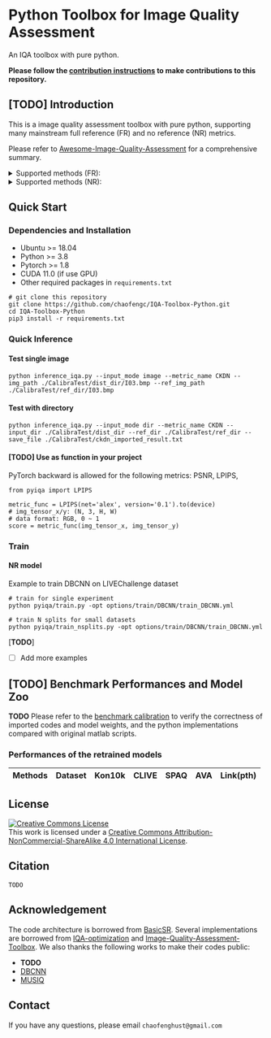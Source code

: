 # Python Toolbox for Image Quality Assessment
An IQA toolbox with pure python.

**Please follow the [contribution instructions](Instruction.md) to make contributions to this repository.**

## [**TODO**] Introduction

This is a image quality assessment toolbox with pure python, supporting many mainstream full reference (FR) and no reference (NR) metrics.

Please refer to [Awesome-Image-Quality-Assessment](https://github.com/chaofengc/Awesome-Image-Quality-Assessment) for a comprehensive summary. 
<details close>
<summary>Supported methods (FR):</summary>

- [ ] LPIPS 
- [ ] DISTS

</details>

<details close>
<summary>Supported methods (NR):</summary>

- [x] MUSIQ

</details>


## Quick Start

### Dependencies and Installation
- Ubuntu >= 18.04
- Python >= 3.8
- Pytorch >= 1.8
- CUDA 11.0 (if use GPU)
- Other required packages in `requirements.txt`
```
# git clone this repository
git clone https://github.com/chaofengc/IQA-Toolbox-Python.git
cd IQA-Toolbox-Python
pip3 install -r requirements.txt
```

### Quick Inference

#### Test single image
```
python inference_iqa.py --input_mode image --metric_name CKDN --img_path ./CalibraTest/dist_dir/I03.bmp --ref_img_path ./CalibraTest/ref_dir/I03.bmp 
```

#### Test with directory
```
python inference_iqa.py --input_mode dir --metric_name CKDN --input_dir ./CalibraTest/dist_dir --ref_dir ./CalibraTest/ref_dir --save_file ./CalibraTest/ckdn_imported_result.txt 
```

#### [**TODO**] Use as function in your project
PyTorch backward is allowed for the following metrics: PSNR, LPIPS,  

```
from pyiqa import LPIPS 

metric_func = LPIPS(net='alex', version='0.1').to(device)
# img_tensor_x/y: (N, 3, H, W)
# data format: RGB, 0 ~ 1
score = metric_func(img_tensor_x, img_tensor_y)
```

### Train 

#### NR model

Example to train DBCNN on LIVEChallenge dataset
```
# train for single experiment
python pyiqa/train.py -opt options/train/DBCNN/train_DBCNN.yml 

# train N splits for small datasets
python pyiqa/train_nsplits.py -opt options/train/DBCNN/train_DBCNN.yml 
```

[**TODO**]
- [ ] Add more examples


## [**TODO**] Benchmark Performances and Model Zoo

**TODO** Please refer to the [benchmark calibration](BenchmarkCalib.md) to verify the correctness of imported codes and model weights, and the python implementations compared with original matlab scripts.

### Performances of the retrained models

| Methods | Dataset | Kon10k | CLIVE | SPAQ | AVA | Link(pth) |
| --- | --- | --- | --- | --- | --- | --- |

## License

<a rel="license" href="http://creativecommons.org/licenses/by-nc-sa/4.0/"><img alt="Creative Commons License" style="border-width:0" src="https://i.creativecommons.org/l/by-nc-sa/4.0/88x31.png" /></a><br />This work is licensed under a <a rel="license" href="http://creativecommons.org/licenses/by-nc-sa/4.0/">Creative Commons Attribution-NonCommercial-ShareAlike 4.0 International License</a>.

## Citation

```
TODO
```

## Acknowledgement

The code architecture is borrowed from [BasicSR](https://github.com/xinntao/BasicSR). Several implementations are borrowed from [IQA-optimization](https://github.com/dingkeyan93/IQA-optimization) and [Image-Quality-Assessment-Toolbox](https://github.com/RyanXingQL/Image-Quality-Assessment-Toolbox). We also thanks the following works to make their codes public:
- **TODO**
- [DBCNN]() 
- [MUSIQ]() 

## Contact

If you have any questions, please email `chaofenghust@gmail.com`
